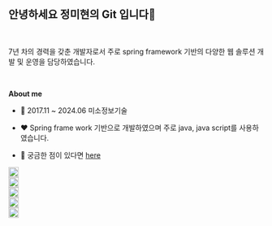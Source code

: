 ## 안녕하세요 정미현의 Git 입니다👋

<br />

 7년 차의 경력을 갖춘 개발자로서 주로 spring framework 기반의 다양한 웹 솔루션 개발 및 운영을 담당하였습니다.

<br />

**About me**

- 💼 2017.11 ~ 2024.06 미소정보기술

- ❤️ Spring frame work 기반으로 개발하였으며 주로 java, java script를 사용하였습니다.

- 💬 궁금한 점이 있다면 [here](https://github.com/myeon722/myeon722/issues)

<code><img height="20" alt="spring" src="https://img.shields.io/badge/spring-6DB33F.svg?style=for-the-badge&logo=spring&logoColor=black">
</code>
<code><img height="20" alt="java" src="https://img.shields.io/badge/java-0854C1.svg?&style=for-the-badge&logo=java&logoColor=white"/>
</code>
<code><img height="20" alt="javascript" src="https://img.shields.io/badge/javascript-F7DF1E.svg?&style=for-the-badge&logo=javascript&logoColor=black"/>
</code>
<code><img height="20" alt="mysql" src="https://img.shields.io/badge/mysql-4479A1.svg?style=for-the-badge&logo=mysql&logoColor=white">
</code>
<code><img height="20" alt="linux" src="https://img.shields.io/badge/linux-FCC624.svg?style=for-the-badge&logo=linux&logoColor=black">
</code>   
